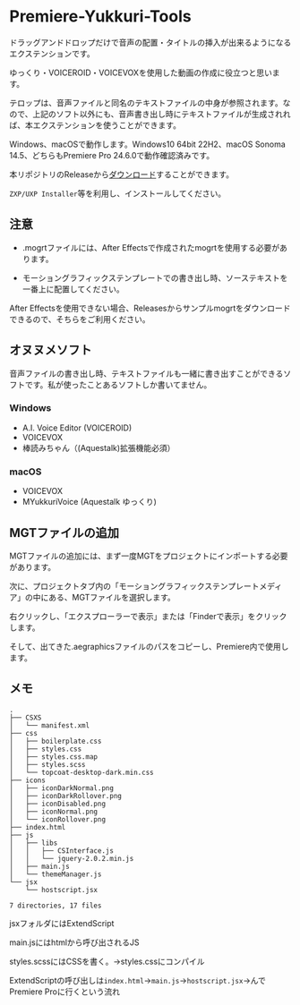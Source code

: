 # Premiere-Yukkuri-Tools

ドラッグアンドドロップだけで音声の配置・タイトルの挿入が出来るようになるエクステンションです。

ゆっくり・VOICEROID・VOICEVOXを使用した動画の作成に役立つと思います。

テロップは、音声ファイルと同名のテキストファイルの中身が参照されます。なので、上記のソフト以外にも、音声書き出し時にテキストファイルが生成されれば、本エクステンションを使うことができます。

Windows、macOSで動作します。Windows10 64bit 22H2、macOS Sonoma 14.5、どちらもPremiere Pro 24.6.0で動作確認済みです。

本リポジトリのReleaseから[ダウンロード](https://github.com/tamago572/premiere-yukkuri-tools/releases/latest)することができます。

`ZXP/UXP Installer`等を利用し、インストールしてください。

<!-- また、AquesTalk Playerを使用することで、音声の作成・配置・挿入をPremiere Pro内で完結させることが出来ます。

但し、AquesTalkのライセンスに従ってご利用ください。 -->

## 注意

- .mogrtファイルには、After Effectsで作成されたmogrtを使用する必要があります。

- モーショングラフィックステンプレートでの書き出し時、ソーステキストを一番上に配置してください。

After Effectsを使用できない場合、Releasesからサンプルmogrtをダウンロードできるので、そちらをご利用ください。

## オヌヌメソフト

音声ファイルの書き出し時、テキストファイルも一緒に書き出すことができるソフトです。私が使ったことあるソフトしか書いてません。

### Windows

- A.I. Voice Editor (VOICEROID)
- VOICEVOX
- 棒読みちゃん（(Aquestalk)拡張機能必須）

### macOS

- VOICEVOX
- MYukkuriVoice (Aquestalk ゆっくり)

## MGTファイルの追加

MGTファイルの追加には、まず一度MGTをプロジェクトにインポートする必要があります。

次に、プロジェクトタブ内の「モーショングラフィックステンプレートメディア」の中にある、MGTファイルを選択します。

右クリックし、「エクスプローラーで表示」または「Finderで表示」をクリックします。

そして、出てきた.aegraphicsファイルのパスをコピーし、Premiere内で使用します。

## メモ
```
.
├── CSXS
│   └── manifest.xml
├── css
│   ├── boilerplate.css
│   ├── styles.css
│   ├── styles.css.map
│   ├── styles.scss
│   └── topcoat-desktop-dark.min.css
├── icons
│   ├── iconDarkNormal.png
│   ├── iconDarkRollover.png
│   ├── iconDisabled.png
│   ├── iconNormal.png
│   └── iconRollover.png
├── index.html
├── js
│   ├── libs
│   │   ├── CSInterface.js
│   │   └── jquery-2.0.2.min.js
│   ├── main.js
│   └── themeManager.js
└── jsx
    └── hostscript.jsx

7 directories, 17 files

```

jsxフォルダにはExtendScript

main.jsにはhtmlから呼び出されるJS

styles.scssにはCSSを書く。→styles.cssにコンパイル

ExtendScriptの呼び出しは`index.html`→`main.js`→`hostscript.jsx`→んでPremiere Proに行くという流れ
